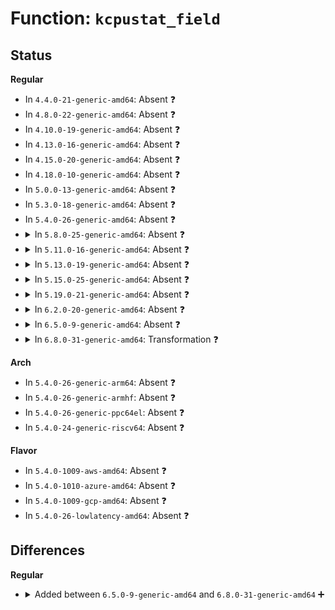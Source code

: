 # Function: <code>kcpustat_field</code>

## Status
<b>Regular</b>
<ul>
<li>
In <code>4.4.0-21-generic-amd64</code>: Absent ❓
</li>
<li>
In <code>4.8.0-22-generic-amd64</code>: Absent ❓
</li>
<li>
In <code>4.10.0-19-generic-amd64</code>: Absent ❓
</li>
<li>
In <code>4.13.0-16-generic-amd64</code>: Absent ❓
</li>
<li>
In <code>4.15.0-20-generic-amd64</code>: Absent ❓
</li>
<li>
In <code>4.18.0-10-generic-amd64</code>: Absent ❓
</li>
<li>
In <code>5.0.0-13-generic-amd64</code>: Absent ❓
</li>
<li>
In <code>5.3.0-18-generic-amd64</code>: Absent ❓
</li>
<li>
In <code>5.4.0-26-generic-amd64</code>: Absent ❓
</li>
<li>
<details>
<summary>In <code>5.8.0-25-generic-amd64</code>: Absent ❓</summary>

```json
{
  "name": "kcpustat_field",
  "collision_type": "Unique Static",
  "inline_type": "Full",
  "funcs": [
    {
      "addr": 18446744071588910497,
      "name": "kcpustat_field",
      "external": false,
      "loc": "include/linux/kernel_stat.h:86",
      "file": "drivers/cpufreq/cpufreq_governor.c",
      "inline": "declared, inlined",
      "caller_inline": [
        "drivers/cpufreq/cpufreq_governor.c:cpufreq_dbs_governor_start",
        "drivers/cpufreq/cpufreq_governor.c:dbs_update",
        "drivers/cpufreq/cpufreq_governor.c:gov_update_cpu_data"
      ],
      "caller_func": []
    }
  ],
  "symbols": []
}
```
</details>
</li>
<li>
<details>
<summary>In <code>5.11.0-16-generic-amd64</code>: Absent ❓</summary>

```json
{
  "name": "kcpustat_field",
  "collision_type": "Unique Static",
  "inline_type": "Full",
  "funcs": [
    {
      "addr": 18446744071588923009,
      "name": "kcpustat_field",
      "external": false,
      "loc": "include/linux/kernel_stat.h:85",
      "file": "drivers/cpufreq/cpufreq_governor.c",
      "inline": "declared, inlined",
      "caller_inline": [
        "drivers/cpufreq/cpufreq_governor.c:cpufreq_dbs_governor_start",
        "drivers/cpufreq/cpufreq_governor.c:dbs_update",
        "drivers/cpufreq/cpufreq_governor.c:gov_update_cpu_data"
      ],
      "caller_func": []
    }
  ],
  "symbols": []
}
```
</details>
</li>
<li>
<details>
<summary>In <code>5.13.0-19-generic-amd64</code>: Absent ❓</summary>

```json
{
  "name": "kcpustat_field",
  "collision_type": "Unique Static",
  "inline_type": "Full",
  "funcs": [
    {
      "addr": 18446744071588811601,
      "name": "kcpustat_field",
      "external": false,
      "loc": "include/linux/kernel_stat.h:85",
      "file": "drivers/cpufreq/cpufreq_governor.c",
      "inline": "declared, inlined",
      "caller_inline": [
        "drivers/cpufreq/cpufreq_governor.c:cpufreq_dbs_governor_start",
        "drivers/cpufreq/cpufreq_governor.c:dbs_update",
        "drivers/cpufreq/cpufreq_governor.c:gov_update_cpu_data"
      ],
      "caller_func": []
    }
  ],
  "symbols": []
}
```
</details>
</li>
<li>
<details>
<summary>In <code>5.15.0-25-generic-amd64</code>: Absent ❓</summary>

```json
{
  "name": "kcpustat_field",
  "collision_type": "Unique Static",
  "inline_type": "Full",
  "funcs": [
    {
      "addr": 18446744071589504475,
      "name": "kcpustat_field",
      "external": false,
      "loc": "include/linux/kernel_stat.h:85",
      "file": "drivers/cpufreq/cpufreq_governor.c",
      "inline": "declared, inlined",
      "caller_inline": [
        "drivers/cpufreq/cpufreq_governor.c:cpufreq_dbs_governor_start",
        "drivers/cpufreq/cpufreq_governor.c:dbs_update",
        "drivers/cpufreq/cpufreq_governor.c:gov_update_cpu_data"
      ],
      "caller_func": []
    }
  ],
  "symbols": []
}
```
</details>
</li>
<li>
<details>
<summary>In <code>5.19.0-21-generic-amd64</code>: Absent ❓</summary>

```json
{
  "name": "kcpustat_field",
  "collision_type": "Unique Static",
  "inline_type": "Full",
  "funcs": [
    {
      "addr": 18446744071590988035,
      "name": "kcpustat_field",
      "external": false,
      "loc": "include/linux/kernel_stat.h:85",
      "file": "drivers/cpufreq/cpufreq_governor.c",
      "inline": "declared, inlined",
      "caller_inline": [
        "drivers/cpufreq/cpufreq_governor.c:cpufreq_dbs_governor_start",
        "drivers/cpufreq/cpufreq_governor.c:dbs_update",
        "drivers/cpufreq/cpufreq_governor.c:gov_update_cpu_data"
      ],
      "caller_func": []
    }
  ],
  "symbols": []
}
```
</details>
</li>
<li>
<details>
<summary>In <code>6.2.0-20-generic-amd64</code>: Absent ❓</summary>

```json
{
  "name": "kcpustat_field",
  "collision_type": "Unique Static",
  "inline_type": "Full",
  "funcs": [
    {
      "addr": 18446744071592695434,
      "name": "kcpustat_field",
      "external": false,
      "loc": "include/linux/kernel_stat.h:88",
      "file": "drivers/cpufreq/cpufreq_governor.c",
      "inline": "declared, inlined",
      "caller_inline": [
        "drivers/cpufreq/cpufreq_governor.c:cpufreq_dbs_governor_start",
        "drivers/cpufreq/cpufreq_governor.c:dbs_update",
        "drivers/cpufreq/cpufreq_governor.c:gov_update_cpu_data"
      ],
      "caller_func": []
    }
  ],
  "symbols": []
}
```
</details>
</li>
<li>
<details>
<summary>In <code>6.5.0-9-generic-amd64</code>: Absent ❓</summary>

```json
{
  "name": "kcpustat_field",
  "collision_type": "Static Duplication",
  "inline_type": "Full",
  "funcs": [
    {
      "addr": 18446744071580699110,
      "name": "kcpustat_field",
      "external": false,
      "loc": "include/linux/kernel_stat.h:100",
      "file": "kernel/rcu/tree.c",
      "inline": "declared, inlined",
      "caller_inline": [
        "kernel/rcu/tree.c:print_cpu_stall_info",
        "kernel/rcu/tree.c:print_cpu_stall_info",
        "kernel/rcu/tree.c:print_cpu_stall_info",
        "kernel/rcu/tree.c:rcu_implicit_dynticks_qs",
        "kernel/rcu/tree.c:rcu_implicit_dynticks_qs",
        "kernel/rcu/tree.c:rcu_implicit_dynticks_qs"
      ],
      "caller_func": []
    },
    {
      "addr": 18446744071593126394,
      "name": "kcpustat_field",
      "external": false,
      "loc": "include/linux/kernel_stat.h:100",
      "file": "drivers/cpufreq/cpufreq_governor.c",
      "inline": "declared, inlined",
      "caller_inline": [
        "drivers/cpufreq/cpufreq_governor.c:cpufreq_dbs_governor_start",
        "drivers/cpufreq/cpufreq_governor.c:dbs_update",
        "drivers/cpufreq/cpufreq_governor.c:gov_update_cpu_data"
      ],
      "caller_func": []
    }
  ],
  "symbols": []
}
```
</details>
</li>
<li>
<details>
<summary>In <code>6.8.0-31-generic-amd64</code>: Transformation ❓</summary>

```c
u64 kcpustat_field(struct kernel_cpustat * kcpustat, enum cpu_usage_stat usage, int cpu)
```

```json
{
  "name": "kcpustat_field",
  "collision_type": "Unique Global",
  "inline_type": "No",
  "funcs": [
    {
      "addr": 0,
      "name": "kcpustat_field",
      "external": true,
      "loc": "kernel/sched/cputime.c:980",
      "file": "kernel/sched/build_policy.c",
      "inline": "seen, unknown",
      "caller_inline": [],
      "caller_func": [
        "kernel/rcu/tree.c:print_cpu_stat_info",
        "kernel/rcu/tree.c:print_cpu_stat_info",
        "kernel/rcu/tree.c:print_cpu_stat_info",
        "kernel/rcu/tree.c:rcu_implicit_dynticks_qs",
        "kernel/rcu/tree.c:rcu_implicit_dynticks_qs",
        "kernel/rcu/tree.c:rcu_implicit_dynticks_qs",
        "drivers/cpufreq/cpufreq_governor.c:cpufreq_dbs_governor_start",
        "drivers/cpufreq/cpufreq_governor.c:dbs_update",
        "drivers/cpufreq/cpufreq_governor.c:gov_update_cpu_data"
      ]
    }
  ],
  "symbols": [
    {
      "addr": 18446744071597394791,
      "name": "kcpustat_field.cold",
      "section": ".text",
      "bind": "STB_LOCAL",
      "size": 37
    },
    {
      "addr": 18446744071580378320,
      "name": "kcpustat_field",
      "section": ".text",
      "bind": "STB_GLOBAL",
      "size": 343
    }
  ]
}
```
</details>
</li>
</ul>
<b>Arch</b>
<ul>
<li>
In <code>5.4.0-26-generic-arm64</code>: Absent ❓
</li>
<li>
In <code>5.4.0-26-generic-armhf</code>: Absent ❓
</li>
<li>
In <code>5.4.0-26-generic-ppc64el</code>: Absent ❓
</li>
<li>
In <code>5.4.0-24-generic-riscv64</code>: Absent ❓
</li>
</ul>
<b>Flavor</b>
<ul>
<li>
In <code>5.4.0-1009-aws-amd64</code>: Absent ❓
</li>
<li>
In <code>5.4.0-1010-azure-amd64</code>: Absent ❓
</li>
<li>
In <code>5.4.0-1009-gcp-amd64</code>: Absent ❓
</li>
<li>
In <code>5.4.0-26-lowlatency-amd64</code>: Absent ❓
</li>
</ul>

## Differences
<b>Regular</b>
<ul>
<li>
<details>
<summary>Added between <code>6.5.0-9-generic-amd64</code> and <code>6.8.0-31-generic-amd64</code> ➕</summary>

```c
u64 kcpustat_field(struct kernel_cpustat * kcpustat, enum cpu_usage_stat usage, int cpu)
```
</details>
</li>
</ul>
